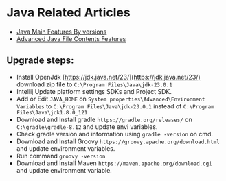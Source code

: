 # Java Related Articles

- [Java Main Features By versions](java-main-features-version.md)
- [Advanced Java File Contents Features](advanced-java-file-contents-features.md)

## Upgrade steps:
- Install OpenJdk [https://jdk.java.net/23/](https://jdk.java.net/23/) 
  download zip file to `C:\Program Files\Java\jdk-23.0.1`
- Intellij Update platform settings SDKs and Project SDK.
- Add or Edit `JAVA_HOME` on `System properties\Advanced\Environment Variables` 
  to 
  `C:\Program Files\Java\jdk-23.0.1` 
  instead of
  `C:\Program Files\Java\jdk1.8.0_121`
- Download and Install gradle `https://gradle.org/releases/`
on `C:\gradle\gradle-8.12` and update envi variables.
- Check gradle version and information using `gradle -version` on cmd.
- Download and Install Groovy `https://groovy.apache.org/download.html` and update
  environment variables.
- Run command `groovy -version`
- Download and Install Maven `https://maven.apache.org/download.cgi` and update
  environment variable.
  



